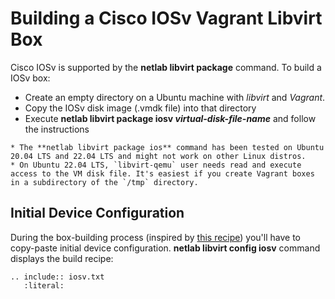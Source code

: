 # Building a Cisco IOSv Vagrant Libvirt Box

Cisco IOSv is supported by the **netlab libvirt package** command. To build a IOSv box:

* Create an empty directory on a Ubuntu machine with *libvirt* and *Vagrant*.
* Copy the IOSv disk image (.vmdk file) into that directory
* Execute **netlab libvirt package iosv _virtual-disk-file-name_** and follow the instructions

```{warning}
* The **‌netlab libvirt package ios** command has been tested on Ubuntu 20.04 LTS and 22.04 LTS and might not work on other Linux distros.
* On Ubuntu 22.04 LTS, `libvirt-qemu` user needs read and execute access to the VM disk file. It's easiest if you create Vagrant boxes in a subdirectory of the `/tmp` directory.
```

## Initial Device Configuration

During the box-building process (inspired by [this recipe](https://codingpackets.com/blog/cisco-iosv-vagrant-libvirt-box-install/)) you'll have to copy-paste initial device configuration. **netlab libvirt config iosv** command displays the build recipe:

```{eval-rst}
.. include:: iosv.txt
   :literal:
```
